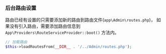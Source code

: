 ### 后台路由设置

路由已经有设置的只需要添加新的路由到路由文件(`app\Admin\routes.php`)，
如果没有引入路由，需要添加路由信息到 `App\Providers\RouteServiceProvider::boot()` 方法内。

~~~php
// 加载路由
$this->loadRoutesFrom(__DIR__ . '/../Admin/routes.php');
~~~

